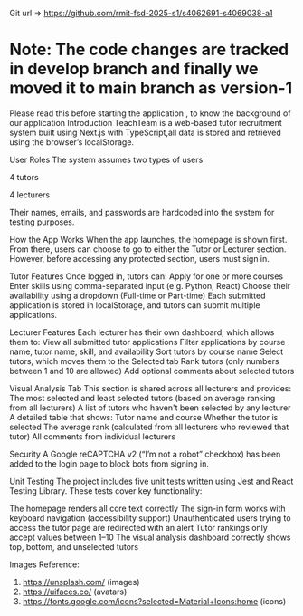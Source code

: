 Git url => https://github.com/rmit-fsd-2025-s1/s4062691-s4069038-a1
# Note: The code changes are tracked in develop branch and finally we moved it to main branch as version-1
Please read this before starting the application , to know the background of our application
Introduction
TeachTeam is a web-based tutor recruitment system built using Next.js with TypeScript,all data is stored and retrieved using the browser’s localStorage.

User Roles
The system assumes two types of users:

4 tutors

4 lecturers

Their names, emails, and passwords are hardcoded into the system for testing purposes.

How the App Works
When the app launches, the homepage is shown first. From there, users can choose to go to either the Tutor or Lecturer section.
However, before accessing any protected section, users must sign in.

Tutor Features
Once logged in, tutors can:
Apply for one or more courses
Enter skills using comma-separated input (e.g. Python, React)
Choose their availability using a dropdown (Full-time or Part-time)
Each submitted application is stored in localStorage, and tutors can submit multiple applications.

Lecturer Features
Each lecturer has their own dashboard, which allows them to:
View all submitted tutor applications
Filter applications by course name, tutor name, skill, and availability
Sort tutors by course name
Select tutors, which moves them to the Selected tab
Rank tutors (only numbers between 1 and 10 are allowed)
Add optional comments about selected tutors

Visual Analysis Tab
This section is shared across all lecturers and provides:
The most selected and least selected tutors (based on average ranking from all lecturers)
A list of tutors who haven't been selected by any lecturer
A detailed table that shows:
Tutor name and course
Whether the tutor is selected
The average rank (calculated from all lecturers who reviewed that tutor)
All comments from individual lecturers

Security
A Google reCAPTCHA v2 (“I’m not a robot” checkbox) has been added to the login page to block bots from signing in.

Unit Testing
The project includes five unit tests written using Jest and React Testing Library. These tests cover key functionality:

The homepage renders all core text correctly
The sign-in form works with keyboard navigation (accessibility support)
Unauthenticated users trying to access the tutor page are redirected with an alert
Tutor rankings only accept values between 1–10
The visual analysis dashboard correctly shows top, bottom, and unselected tutors

Images Reference:
1) https://unsplash.com/ (images)
2) https://uifaces.co/ (avatars)
3) https://fonts.google.com/icons?selected=Material+Icons:home (icons)
